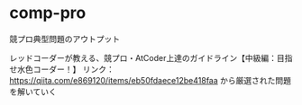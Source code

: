 # comp-pro
競プロ典型問題のアウトプット

レッドコーダーが教える、競プロ・AtCoder上達のガイドライン【中級編：目指せ水色コーダー！】
リンク：https://qiita.com/e869120/items/eb50fdaece12be418faa
から厳選された問題を解いていく
